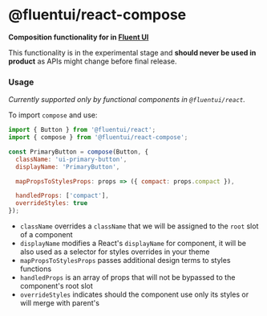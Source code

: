 # @fluentui/react-compose

**Composition functionality for in [Fluent UI](https://aka.ms/fluent-ui/)**

This functionality is in the experimental stage and **should never be used in product** as APIs might change before final release.

### Usage

_Currently supported only by functional components in `@fluentui/react`._

To import `compose` and use:

```js
import { Button } from '@fluentui/react';
import { compose } from '@fluentui/react-compose';

const PrimaryButton = compose(Button, {
  className: 'ui-primary-button',
  displayName: 'PrimaryButton',

  mapPropsToStylesProps: props => ({ compact: props.compact }),

  handledProps: ['compact'],
  overrideStyles: true
});
```

- `className` overrides a `className` that we will be assigned to the `root` slot of a component
- `displayName` modifies a React's `displayName` for component, it will be also used as a selector for styles overrides in your theme
- `mapPropsToStylesProps` passes additional design terms to styles functions
- `handledProps` is an array of props that will not be bypassed to the component's root slot
- `overrideStyles` indicates should the component use only its styles or will merge with parent's

